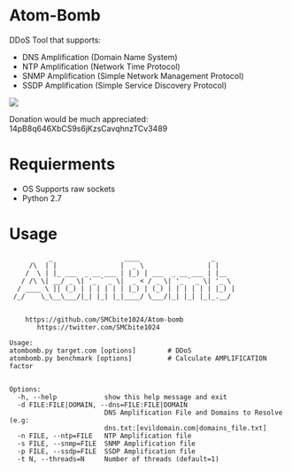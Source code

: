 # Atom-Bomb
DDoS Tool that supports:
  * DNS Amplification (Domain Name System)
  * NTP Amplification (Network Time Protocol)
  * SNMP Amplification (Simple Network Management Protocol)
  * SSDP Amplification (Simple Service Discovery Protocol)

![](https://i.imgur.com/wnHDni0.png)

Donation would be much appreciated: 14pB8q646XbCS9s6jKzsCavqhnzTCv3489
# Requierments
 * OS Supports raw sockets
 * Python 2.7

# Usage
```
          _                  ____                  _     
     /\  | |                |  _ \                | |    
    /  \ | |_ ___  _ __ ___ | |_) | ___  _ __ ___ | |__  
   / /\ \| __/ _ \| '_ ` _ \|  _ < / _ \| '_ ` _ \| '_ \ 
  / ____ \ || (_) | | | | | | |_) | (_) | | | | | | |_) |
 /_/    \_\__\___/|_| |_| |_|____/ \___/|_| |_| |_|_.__/ 
                                                         
                                                         
	https://github.com/SMCbite1024/Atom-bomb
	   https://twitter.com/SMCbite1024

Usage: 
atombomb.py target.com [options]        # DDoS
atombomb.py benchmark [options]         # Calculate AMPLIFICATION factor


Options:
  -h, --help            show this help message and exit
  -d FILE:FILE|DOMAIN, --dns=FILE:FILE|DOMAIN
                        DNS Amplification File and Domains to Resolve (e.g:
                        dns.txt:[evildomain.com|domains_file.txt]
  -n FILE, --ntp=FILE   NTP Amplification file
  -s FILE, --snmp=FILE  SNMP Amplification file
  -p FILE, --ssdp=FILE  SSDP Amplification file
  -t N, --threads=N     Number of threads (default=1)
```
